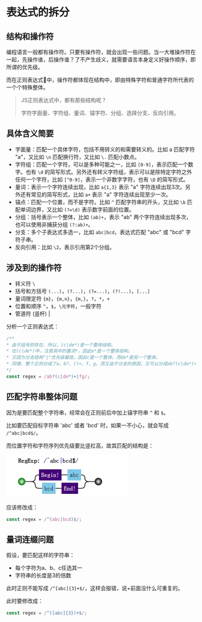 # 表达式的拆分

## 结构和操作符

编程语言一般都有操作符。只要有操作符，就会出现一些问题。当一大堆操作符在一起，先操作谁，后操作谁？了不产生歧义，就需要语言本身定义好操作顺序，即所谓的优先级。

而在正则表达式中，操作符都体现在结构中，即由特殊字符和普通字符所代表的一个个特殊整体。

> JS正则表达式中，都有那些结构呢？
> 
> 字符字面量、字符组、量词、锚字符、分组、选择分支、反向引用。

## 具体含义简要

* 字面量：匹配一个具体字符，包括不用转义的和需要转义的。比如 a 匹配字符 "a"，又比如 `\n` 匹配换行符，又比如 `\.` 匹配小数点。
* 字符组：匹配一个字符，可以是多种可能之一，比如 `[0-9]`，表示匹配一个数字。也有 `\d` 的简写形式。另外还有转义字符组，表示可以是除特定字符之外任何一个字符，比如 `[^0-9]`，表示一个非数字字符，也有 `\D` 的简写形式。
* 量词：表示一个字符连续出现，比如 `a{1,3}` 表示 "a" 字符连续出现3次。另外还有常见的简写形式，比如 `a+` 表示 "a" 字符连续出现至少一次。
* 锚点：匹配一个位置，而不是字符。比如 `^` 匹配字符串的开头，又比如 `\b` 匹配单词边界，又比如 `(?=\d)` 表示数字前面的位置。
* 分组：括号表示一个整体，比如 `(ab)+`，表示 "ab" 两个字符连续出现多次，也可以使用非捕获分组 `(?:ab)+`。
* 分支：多个子表达式多选一，比如 `abc|bcd`，表达式匹配 "abc" 或 "bcd" 字符子串。
* 反向引用：比如 `\2`，表示引用第2个分组。

## 涉及到的操作符

* 转义符 `\`
* 括号和方括号 `(...)`，`(?...)`，`(?=...)`，`(?!...)`，`[...]`
* 量词限定符 `{m}`，`{m,n}`，`{m,}`，`?`，`*`，`+`
* 位置和顺序 `^`，`$`，`\元字符`，一般字符
* 管道符 (竖杆) |

分析一个正则表达式：

```js
/**
* 由于括号的存在，所以，(c|de*)是一个整体结构。
* 在(c|de*)中，注意其中的量词*，因此e*是一个整体结构。
* 又因为分支结构"|"优先级最低，因此c是一个整体，而de*是另一个整体。
* 同理，整个正则分成了a、b?、()+、f、g。而又由于分支的原因，又可以分成ab?(c|de*)+和fg这两部分。
*/
const regex = /ab?(c|de*)+|fg/;
```

## 匹配字符串整体问题

因为是要匹配整个字符串，经常会在正则前后中加上锚字符串 `^` 和 `$`。

比如要匹配目标字符串 'abc' 或者 'bcd' 时，如果一不小心，就会写成 `/^abc|bcd$/`。

而位置字符和字符序列优先级要比竖杠高，故其匹配的结构是：

![regex](./images/regex1.png)

应该修改成：

```js
const regex = /^(abc|bcd)$/;
```

## 量词连缀问题

假设，要匹配这样的字符串：
* 每个字符为a、b、c任选其一
* 字符串的长度是3的倍数

此时正则不能写成 `/^[abc]{3}+$/`，这样会报错，说+前面没什么可重复的。

此时要修改成：

```js
const regex = /^([abc]{3})+$/;
```

